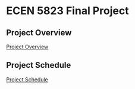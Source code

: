 # ECEN 5823 Final Project

## Project Overview
[Project Overview](https://github.com/CU-ECEN-5823/ecen5823-courseproject-bjornhnelson/wiki/Project-Overview)

## Project Schedule
[Project Schedule](https://github.com/CU-ECEN-5823/ecen5823-courseproject-bjornhnelson/wiki/Project-Schedule)
